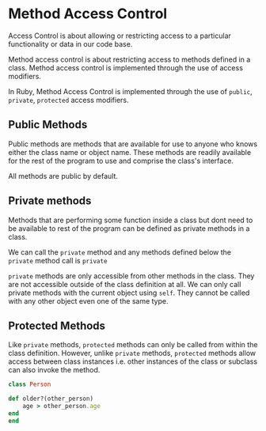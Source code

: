 # Method Access Control


Access Control is about allowing or restricting access to a particular functionality or data in our code base.

Method access control is about restricting access to methods defined in a class. Method access control is implemented through the use of access modifiers.

In Ruby, Method Access Control is implemented through the use of `public`, `private`, `protected` access modifiers.

## Public Methods

Public methods are methods that are available for use to anyone who knows either the class name or object name. These methods are readily available for the rest of the program to use and comprise the class's interface.


All methods are public by default.

## Private methods

Methods that are performing some function inside a class but dont need to be available to rest of the program can be defined as private methods in a class.

We can call the `private` method and any methods defined below the `private` method call is `private`

`private` methods are only accessible from other methods in the class. They are not accessible outside of the class definition at all. We can only call private methods with the current object using `self`. They cannot be called with any other object even one of the same type.

## Protected Methods

Like `private` methods, `protected` methods can only be called from within the class definition. However, unlike `private` methods, `protected` methods allow access between class instances i.e. other instances of the class or subclass can also invoke the method.


```ruby
class Person

def older?(other_person)
    age > other_person.age
end
end
```